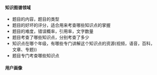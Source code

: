 #### 知识图谱领域
- 题目的内容，题目的类型
- 题目的好坏的评分，适合用来考查哪些知识点的掌握
- 题目的难度，错误概率，引用率，文字数量
- 题目考查了哪些知识点，分别考查了多少
- 知识点在哪个年级，有哪些专门讲解这个知识点的资源(视频，语音，百科，文章、专题))
- 题目专门考查哪些知识点

#### 用户画像